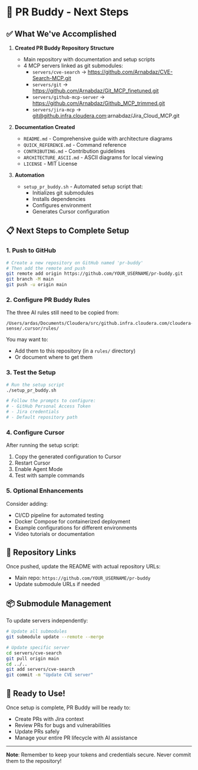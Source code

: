 # 🚀 PR Buddy - Next Steps

## ✅ What We've Accomplished

1. **Created PR Buddy Repository Structure**
   - Main repository with documentation and setup scripts
   - 4 MCP servers linked as git submodules:
     - `servers/cve-search` → https://github.com/Arnabdaz/CVE-Search-MCP.git
     - `servers/git` → https://github.com/Arnabdaz/Git_MCP_finetuned.git
     - `servers/github-mcp-server` → https://github.com/Arnabdaz/Github_MCP_trimmed.git
     - `servers/jira-mcp` → git@github.infra.cloudera.com:arnabdaz/Jira_Cloud_MCP.git

2. **Documentation Created**
   - `README.md` - Comprehensive guide with architecture diagrams
   - `QUICK_REFERENCE.md` - Command reference
   - `CONTRIBUTING.md` - Contribution guidelines
   - `ARCHITECTURE_ASCII.md` - ASCII diagrams for local viewing
   - `LICENSE` - MIT License

3. **Automation**
   - `setup_pr_buddy.sh` - Automated setup script that:
     - Initializes git submodules
     - Installs dependencies
     - Configures environment
     - Generates Cursor configuration

## 📋 Next Steps to Complete Setup

### 1. Push to GitHub

```bash
# Create a new repository on GitHub named 'pr-buddy'
# Then add the remote and push
git remote add origin https://github.com/YOUR_USERNAME/pr-buddy.git
git branch -M main
git push -u origin main
```

### 2. Configure PR Buddy Rules

The three AI rules still need to be copied from:
```
/Users/ardas/Documents/Cloudera/src/github.infra.cloudera.com/cloudera-sense/.cursor/rules/
```

You may want to:
- Add them to this repository (in a `rules/` directory)
- Or document where to get them

### 3. Test the Setup

```bash
# Run the setup script
./setup_pr_buddy.sh

# Follow the prompts to configure:
# - GitHub Personal Access Token
# - Jira credentials
# - Default repository path
```

### 4. Configure Cursor

After running the setup script:
1. Copy the generated configuration to Cursor
2. Restart Cursor
3. Enable Agent Mode
4. Test with sample commands

### 5. Optional Enhancements

Consider adding:
- CI/CD pipeline for automated testing
- Docker Compose for containerized deployment
- Example configurations for different environments
- Video tutorials or documentation

## 🔗 Repository Links

Once pushed, update the README with actual repository URLs:
- Main repo: `https://github.com/YOUR_USERNAME/pr-buddy`
- Update submodule URLs if needed

## 📦 Submodule Management

To update servers independently:
```bash
# Update all submodules
git submodule update --remote --merge

# Update specific server
cd servers/cve-search
git pull origin main
cd ../..
git add servers/cve-search
git commit -m "Update CVE server"
```

## 🎯 Ready to Use!

Once setup is complete, PR Buddy will be ready to:
- Create PRs with Jira context
- Review PRs for bugs and vulnerabilities
- Update PRs safely
- Manage your entire PR lifecycle with AI assistance

---

**Note**: Remember to keep your tokens and credentials secure. Never commit them to the repository!
